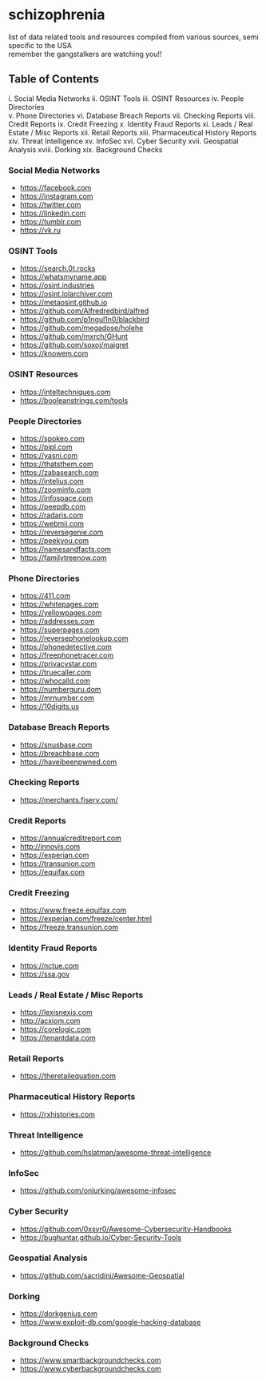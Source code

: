# schizophrenia
list of data related tools and resources compiled from various sources, semi specific to the USA  
remember the gangstalkers are watching you!!  

## Table of Contents

i.     Social Media Networks
ii.    OSINT Tools
iii.   OSINT Resources
iv.    People Directories  
v.     Phone Directories
vi.    Database Breach Reports
vii.   Checking Reports
viii.  Credit Reports
ix.    Credit Freezing
x.     Identity Fraud Reports
xi.    Leads / Real Estate / Misc Reports
xii.   Retail Reports
xiii.  Pharmaceutical History Reports
xiv.   Threat Intelligence 
xv.    InfoSec
xvi.   Cyber Security
xvii.  Geospatial Analysis
xviii. Dorking
xix.   Background Checks

### Social Media Networks  

- https://facebook.com
- https://instagram.com
- https://twitter.com
- https://linkedin.com
- https://tumblr.com
- https://vk.ru

### OSINT Tools  
  
- https://search.0t.rocks
- https://whatsmyname.app
- https://osint.industries
- https://osint.lolarchiver.com
- https://metaosint.github.io
- https://github.com/Alfredredbird/alfred
- https://github.com/p1ngul1n0/blackbird
- https://github.com/megadose/holehe
- https://github.com/mxrch/GHunt
- https://github.com/soxoj/maigret
- https://knowem.com

### OSINT Resources

- https://inteltechniques.com
- https://booleanstrings.com/tools
 
### People Directories  

- https://spokeo.com
- https://pipl.com
- https://yasni.com
- https://thatsthem.com
- https://zabasearch.com
- https://intelius.com
- https://zoominfo.com
- https://infospace.com
- https://peepdb.com
- https://radaris.com
- https://webmii.com
- https://reversegenie.com
- https://peekyou.com
- https://namesandfacts.com
- https://familytreenow.com

### Phone Directories  

- https://411.com
- https://whitepages.com
- https://yellowpages.com
- https://addresses.com
- https://superpages.com
- https://reversephonelookup.com
- https://phonedetective.com
- https://freephonetracer.com
- https://privacystar.com
- https://truecaller.com
- https://whocalld.com
- https://numberguru.dom
- https://mrnumber.com
- https://10digits.us

### Database Breach Reports

- https://snusbase.com
- https://breachbase.com
- https://haveibeenpwned.com

### Checking Reports

- https://merchants.fiserv.com/

### Credit Reports  

- https://annualcreditreport.com
- http://innovis.com
- https://experian.com
- https://transunion.com
- https://equifax.com

### Credit Freezing

- https://www.freeze.equifax.com
- https://experian.com/freeze/center.html
- https://freeze.transunion.com

### Identity Fraud Reports

- https://nctue.com
- https://ssa.gov

### Leads / Real Estate / Misc Reports  

- https://lexisnexis.com
- http://acxiom.com
- https://corelogic.com
- https://tenantdata.com

### Retail Reports

- https://theretailequation.com

### Pharmaceutical History Reports

- https://rxhistories.com

### Threat Intelligence 

- https://github.com/hslatman/awesome-threat-intelligence

### InfoSec

- https://github.com/onlurking/awesome-infosec

### Cyber Security

- https://github.com/0xsyr0/Awesome-Cybersecurity-Handbooks
- https://bughuntar.github.io/Cyber-Security-Tools

### Geospatial Analysis

- https://github.com/sacridini/Awesome-Geospatial

### Dorking

- https://dorkgenius.com
- https://www.exploit-db.com/google-hacking-database

### Background Checks

- https://www.smartbackgroundchecks.com
- https://www.cyberbackgroundchecks.com

